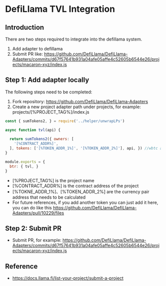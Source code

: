 # DefiLlama TVL Integration

## Introduction

There are two steps required to integrate into the defillama system.

1. Add adapter to defillama
2. Submit PR like: https://github.com/DefiLlama/DefiLlama-Adapters/commits/d67f57641b931a04afe05affe4c52605b6544e26/projects/macaron-xyz/index.js

## Step 1: Add adapter locally

The following steps need to be completed: 

1. Fork repository: https://github.com/DefiLlama/DefiLlama-Adapters
2. Create a new project adapter path under projects, for example: projects/[%PROJECT_TAG%]/index.js

```javascript
const { sumTokens2, } = require('../helper/unwrapLPs')

async function tvl(api) {
  
  return sumTokens2({ owners: [
    '[%CONTRACT_ADDR%]',
  ], tokens: ['[%TOKEN_ADDR_1%]', '[%TOKEN_ADDR_2%]'], api, }) //wbtc and usdt
}

module.exports = {
  btr: { tvl, }
}

```

- [%PROJECT_TAG%] is  the project name
- [%CONTRACT_ADDR%] is the contract address of the project
- [%TOKNE_ADDR_1%]、[%TOKEN_ADDR_2%] are the currency pair address that needs to be calculated
- For future references, if you add another token you can just add it here, you can do like this https://github.com/DefiLlama/DefiLlama-Adapters/pull/10229/files

## Step 2: Submit PR

- Submit PR, for example: https://github.com/DefiLlama/DefiLlama-Adapters/commits/d67f57641b931a04afe05affe4c52605b6544e26/projects/macaron-xyz/index.js

## Reference

- https://docs.llama.fi/list-your-project/submit-a-project
